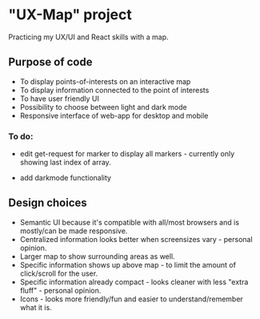 # "UX-Map" project
Practicing my UX/UI and React skills with a map. 

## Purpose of code
- To display points-of-interests on an interactive map
- To display information connected to the point of interests
- To have user friendly UI
- Possibility to choose between light and dark mode
- Responsive interface of web-app for desktop and mobile 

### To do: 

- edit get-request for marker to display all markers - currently only showing last index of array. 

- add darkmode functionality

## Design choices

- Semantic UI because it's compatible with all/most browsers and is mostly/can be made responsive. 
- Centralized information looks better when screensizes vary - personal opinion. 
- Larger map to show surrounding areas as well.
- Specific information shows up above map - to limit the amount of click/scroll for the user. 
- Specific information already compact - looks cleaner with less "extra fluff" - personal opinion. 
- Icons - looks more friendly/fun and easier to understand/remember what it is. 